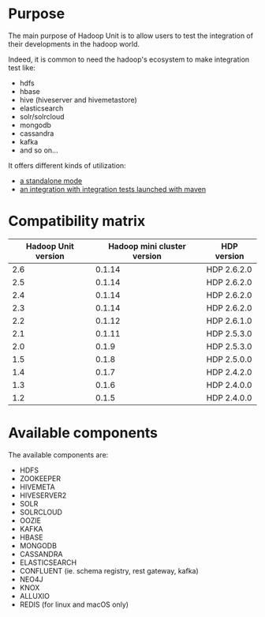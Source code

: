 # Purpose
The main purpose of Hadoop Unit is to allow users to test the integration of their developments in the hadoop world.

Indeed, it is common to need the hadoop's ecosystem to make integration test like:

* hdfs
* hbase
* hive (hiveserver and hivemetastore)
* elasticsearch
* solr/solrcloud
* mongodb
* cassandra
* kafka
* and so on...

It offers different kinds of utilization:

* [a standalone mode](install-hadoop-unit-standalone.html)
* [an integration with integration tests launched with maven](maven-usage.html)

# Compatibility matrix

| Hadoop Unit version  | Hadoop mini cluster version | HDP version |
| ------------- | ------------- | ------------- |
| 2.6 | 0.1.14 | HDP 2.6.2.0 |
| 2.5 | 0.1.14 | HDP 2.6.2.0 |
| 2.4 | 0.1.14 | HDP 2.6.2.0 |
| 2.3 | 0.1.14 | HDP 2.6.2.0 |
| 2.2 | 0.1.12 | HDP 2.6.1.0 |
| 2.1 | 0.1.11 | HDP 2.5.3.0 |
| 2.0 | 0.1.9 | HDP 2.5.3.0 |
| 1.5 | 0.1.8 | HDP 2.5.0.0 |
| 1.4 | 0.1.7 | HDP 2.4.2.0 |
| 1.3 | 0.1.6 | HDP 2.4.0.0 |
| 1.2 | 0.1.5 | HDP 2.4.0.0 |


# Available components

The available components are:

* HDFS
* ZOOKEEPER
* HIVEMETA
* HIVESERVER2
* SOLR
* SOLRCLOUD
* OOZIE
* KAFKA
* HBASE
* MONGODB
* CASSANDRA
* ELASTICSEARCH
* CONFLUENT (ie. schema registry, rest gateway, kafka)
* NEO4J
* KNOX
* ALLUXIO
* REDIS (for linux and macOS only)
